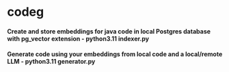 # codeg
#### Create and store embeddings for java code in local Postgres database with pg_vector extension  - python3.11 indexer.py
#### Generate code using your embeddings from local code and a local/remote LLM  - python3.11 generator.py
